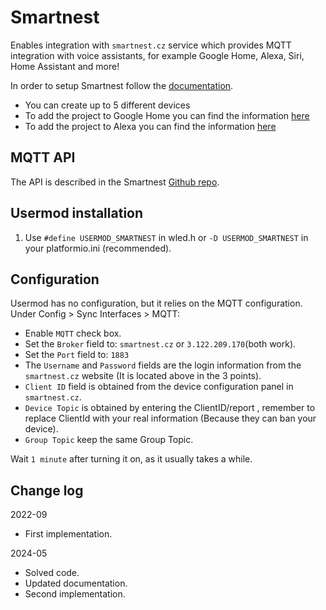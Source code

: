# Smartnest

Enables integration with `smartnest.cz` service which provides MQTT integration with voice assistants, for example Google Home, Alexa, Siri, Home Assistant and more!

In order to setup Smartnest follow the [documentation](https://www.docu.smartnest.cz/).
 - You can create up to 5 different devices
 - To add the project to Google Home you can find the information [here](https://www.docu.smartnest.cz/google-home-integration)
 - To add the project to Alexa you can find the information [here](https://www.docu.smartnest.cz/alexa-integration)

## MQTT API

The API is described in the Smartnest [Github repo](https://github.com/aososam/Smartnest/blob/master/Devices/lightRgb/lightRgb.ino).

## Usermod installation

1. Use `#define USERMOD_SMARTNEST` in wled.h or `-D USERMOD_SMARTNEST` in your platformio.ini (recommended).

## Configuration

Usermod has no configuration, but it relies on the MQTT configuration.\
Under Config > Sync Interfaces > MQTT:

* Enable `MQTT` check box.
* Set the `Broker` field to: `smartnest.cz` or `3.122.209.170`(both work).
* Set the `Port` field to: `1883`
* The `Username` and `Password` fields are the login information from the `smartnest.cz` website (It is located above in the 3 points).
* `Client ID` field is obtained from the device configuration panel in `smartnest.cz`.
* `Device Topic` is obtained by entering the ClientID/report , remember to replace ClientId with your real information (Because they can ban your device).
* `Group Topic` keep the same Group Topic.

Wait `1 minute` after turning it on, as it usually takes a while.  

## Change log

2022-09
 * First implementation.
  
2024-05
 * Solved code.
 * Updated documentation.
 * Second implementation.
